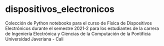 # dispositivos_electronicos
Colección de Python notebooks para el curso de Física de Dispositivos Electrónicos durante el semestre 2021-2 para los estudiantes de la carrera de Ingeniería Electrónica y Ciencias de la Computación de la Pontificia Universidad Javeriana - Cali
